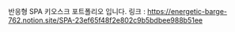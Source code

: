 반응형 SPA 키오스크 포트폴리오 입니다.
링크 : https://energetic-barge-762.notion.site/SPA-23ef65f48f2e802c9b5bdbee988b51ee
